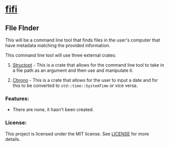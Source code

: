 # [fifi](https://github.com/MetallicSquid/rust-cmd-line-tools/tree/master/fifi)

## **FIle FInder**

This will be a command line tool that finds files in the user's computer that have metadata matching the provided information.

This command line tool will use three external crates:

1.  [Structopt](https://github.com/TeXitoi/structopt) - This is a crate that allows for the command line tool to take in a file path as an argument and then use and manipulate it.

2.  [Chrono](https://github.com/chronotope/chrono) - This is a crate that allows for the user to input a date and for this to be converted to `std::time::SystemTime` or vice versa.

### Features:

* There are none, it hasn't been created.

### License:

This project is licensed under the MIT license. See [LICENSE](https://github.com/MetallicSquid/rust-cmd-line-tools/blob/master/LICENSE) for more details.
